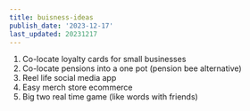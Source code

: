 ```yaml
---
title: buisness-ideas
publish_date: '2023-12-17'
last_updated: 20231217
---
```

1. Co-locate loyalty cards for small  businesses
2. Co-locate pensions into a one pot (pension bee alternative)
3. Reel life social media app
4. Easy merch store ecommerce
5. Big two real time game (like words with friends)
